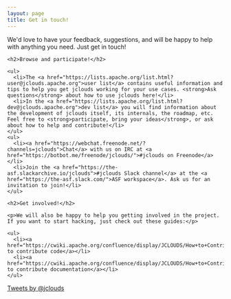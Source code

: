 ```yaml
---
layout: page
title: Get in touch!
---
```


<div class="row clearfix">
  <div class="col-md-8">
    <p>We'd love to have your feedback, suggestions, and will be happy to help with anything you need. Just get in touch!</p>

    <h2>Browse and participate!</h2>

    <ul>
      <li>The <a href="https://lists.apache.org/list.html?user@jclouds.apache.org">user list</a> contains useful information and tips to help you get jclouds working for your use cases. <strong>Ask questions</strong> about how to use jclouds here!</li>
      <li>In the <a href="https://lists.apache.org/list.html?dev@jclouds.apache.org">dev list</a> you will find information about the development of jclouds itself, its internals, the roadmap, etc. Feel free to <strong>participate, bring your ideas</strong>, or ask about how to help and contribute!</li>
    </ul>
    <ul>
      <li><a href="https://webchat.freenode.net/?channels=jclouds">Chat</a> with us on IRC at <a href="https://botbot.me/freenode/jclouds/">#jclouds on Freenode</a></li>
      <li>Join the <a href="https://the-asf.slackarchive.io/jclouds">#jclouds Slack channel</a> at the <a href="https://the-asf.slack.com/">ASF workspace</a>. Ask us for an invitation to join!</li>
    </ul>

    <h2>Get involved!</h2>

    <p>We will also be happy to help you getting involved in the project. If you want to start hacking, just check out these guides:</p>

    <ul>
      <li><a href="https://cwiki.apache.org/confluence/display/JCLOUDS/How+to+Contribute">How to contribute code</a></li>
      <li><a href="https://cwiki.apache.org/confluence/display/JCLOUDS/How+to+Contribute+Documentation">How to contribute documentation</a></li>
    </ul>
  </div>
  <div class="col-md-4">
    <a class="twitter-timeline" data-dnt="true" href="https://twitter.com/jclouds" data-widget-id="456829648769257472">Tweets by @jclouds</a>
    <script>!function(d,s,id){var js,fjs=d.getElementsByTagName(s)[0],p=/^http:/.test(d.location)?'http':'https';if(!d.getElementById(id)){js=d.createElement(s);js.id=id;js.src=p+"://platform.twitter.com/widgets.js";fjs.parentNode.insertBefore(js,fjs);}}(document,"script","twitter-wjs");</script>
  </div>
</div>
